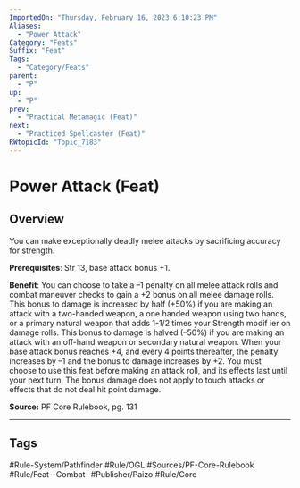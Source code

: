 ```yaml
---
ImportedOn: "Thursday, February 16, 2023 6:10:23 PM"
Aliases:
  - "Power Attack"
Category: "Feats"
Suffix: "Feat"
Tags:
  - "Category/Feats"
parent:
  - "P"
up:
  - "P"
prev:
  - "Practical Metamagic (Feat)"
next:
  - "Practiced Spellcaster (Feat)"
RWtopicId: "Topic_7183"
---
```

# Power Attack (Feat)
## Overview
You can make exceptionally deadly melee attacks by sacrificing accuracy for strength.

**Prerequisites**: Str 13, base attack bonus +1.

**Benefit**: You can choose to take a –1 penalty on all melee attack rolls and combat maneuver checks to gain a +2 bonus on all melee damage rolls. This bonus to damage is increased by half (+50%) if you are making an attack with a two-handed weapon, a one handed weapon using two hands, or a primary natural weapon that adds 1-1/2 times your Strength modif ier on damage rolls. This bonus to damage is halved (–50%) if you are making an attack with an off-hand weapon or secondary natural weapon. When your base attack bonus reaches +4, and every 4 points thereafter, the penalty increases by –1 and the bonus to damage increases by +2. You must choose to use this feat before making an attack roll, and its effects last until your next turn. The bonus damage does not apply to touch attacks or effects that do not deal hit point damage.

**Source:** PF Core Rulebook, pg. 131


---
## Tags
#Rule-System/Pathfinder #Rule/OGL #Sources/PF-Core-Rulebook #Rule/Feat--Combat- #Publisher/Paizo #Rule/Core

